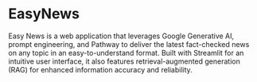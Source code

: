 # EasyNews
Easy News is a web application that leverages Google Generative AI, prompt engineering, and Pathway to deliver the latest fact-checked news on any topic in an easy-to-understand format. Built with Streamlit for an intuitive user interface, it also features retrieval-augmented generation (RAG) for enhanced information accuracy and reliability.
